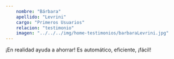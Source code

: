 ```yaml
---
    nombre: "Bárbara"
    apellido: "Levrini"
    cargo: "Primeros Usuarios"
    relacion: "testimonio"
    imagen: "../../../img/home-testimonios/barbaraLevrini.jpg"
---
```


¡En realidad ayuda a ahorrar! Es automático, eficiente, ¡fácil!